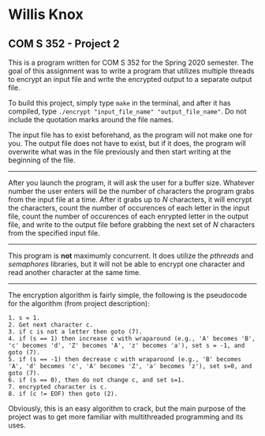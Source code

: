 # Willis Knox

## COM S 352 - Project 2

This is a program written for COM S 352 for the Spring 2020 semester. The goal of this assignment was to write a program that utilizes multiple threads to encrypt an input file and write the encrypted output to a separate output file.

To build this project, simply type `make` in the terminal, and after it has compiled, type `./encrypt "input_file_name" "output_file_name"`. Do not include the quotation marks around the file names.

The input file has to exist beforehand, as the program will not make one for you. The output file does not have to exist, but if it does, the program will overwrite what was in the file previously and then start writing at the beginning of the file.
___

After you launch the program, it will ask the user for a buffer size. Whatever number the user enters will be the number of characters the program grabs from the input file at a time. After it grabs up to *N* characters, it will encrypt the characters, count the number of occurences of each letter in the input file, count the number of occurences of each enrypted letter in the output file, and write to the output file before grabbing the next set of *N* characters from the specified input file.
___

This program is **not** maximumly concurrent. It does utilize the *pthreads* and *semaphores* libraries, but it will not be able to encrypt one character and read another character at the same time.

___

The encryption algorithm is fairly simple, the following is the pseudocode for the algorithm (from project description):
```
1. s = 1.
2. Get next character c.
3. if c is not a letter then goto (7).
4. if (s == 1) then increase c with wraparound (e.g., 'A' becomes 'B', 'c' becomes 'd', 'Z' becomes 'A', 'z' becomes 'a'), set s = -1, and goto (7).
5. if (s == -1) then decrease c with wraparound (e.g., 'B' becomes 'A', 'd' becomes 'c', 'A' becomes 'Z', 'a' becomes 'z'), set s=0, and goto (7).
6. if (s == 0), then do not change c, and set s=1.
7. encrypted character is c.
8. if (c != EOF) then goto (2).
```

Obviously, this is an easy algorithm to crack, but the main purpose of the project was to get more familiar with multithreaded programming and its uses.


